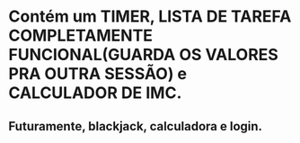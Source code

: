 # Contém um TIMER, LISTA DE TAREFA COMPLETAMENTE FUNCIONAL(GUARDA OS VALORES PRA OUTRA SESSÃO) e CALCULADOR DE IMC.
## Futuramente, blackjack, calculadora e login.
